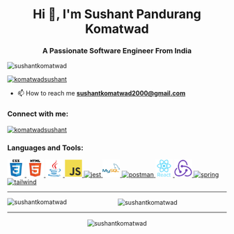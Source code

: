 
<h1 align="center">Hi 👋, I'm Sushant Pandurang Komatwad</h1>
<h3 align="center">A Passionate Software Engineer From India</h3>

<p align="left"> <img src="https://komarev.com/ghpvc/?username=sushantkomatwad&label=Profile%20views&color=0e75b6&style=flat" alt="sushantkomatwad" /> </p>

<p align="left"> <a href="https://twitter.com/komatwadsushant" target="blank"><img src="https://img.shields.io/twitter/follow/komatwadsushant?logo=twitter&style=for-the-badge" alt="komatwadsushant" /></a> </p>

- 📫 How to reach me **sushantkomatwad2000@gmail.com**

<h3 align="left">Connect with me:</h3>
<p align="left">
<a href="https://twitter.com/komatwadsushant" target="blank"><img align="center" src="https://raw.githubusercontent.com/rahuldkjain/github-profile-readme-generator/master/src/images/icons/Social/twitter.svg" alt="komatwadsushant" height="30" width="40" /></a>
</p>

<center>

<h3 align="left">Languages and Tools:</h3>

<p align="left"> <a href="https://www.w3schools.com/css/" target="_blank" rel="noreferrer"> <img src="https://raw.githubusercontent.com/devicons/devicon/master/icons/css3/css3-original-wordmark.svg" alt="css3" width="40" height="40"/> </a> <a href="https://www.w3.org/html/" target="_blank" rel="noreferrer"> <img src="https://raw.githubusercontent.com/devicons/devicon/master/icons/html5/html5-original-wordmark.svg" alt="html5" width="40" height="40"/> </a> <a href="https://www.java.com" target="_blank" rel="noreferrer"> <img src="https://raw.githubusercontent.com/devicons/devicon/master/icons/java/java-original.svg" alt="java" width="40" height="40"/> </a> <a href="https://developer.mozilla.org/en-US/docs/Web/JavaScript" target="_blank" rel="noreferrer"> <img src="https://raw.githubusercontent.com/devicons/devicon/master/icons/javascript/javascript-original.svg" alt="javascript" width="40" height="40"/> </a> <a href="https://jestjs.io" target="_blank" rel="noreferrer"> <img src="https://www.vectorlogo.zone/logos/jestjsio/jestjsio-icon.svg" alt="jest" width="40" height="40"/> </a> <a href="https://www.mysql.com/" target="_blank" rel="noreferrer"> <img src="https://raw.githubusercontent.com/devicons/devicon/master/icons/mysql/mysql-original-wordmark.svg" alt="mysql" width="40" height="40"/> </a> <a href="https://postman.com" target="_blank" rel="noreferrer"> <img src="https://www.vectorlogo.zone/logos/getpostman/getpostman-icon.svg" alt="postman" width="40" height="40"/> </a> <a href="https://reactjs.org/" target="_blank" rel="noreferrer"> <img src="https://raw.githubusercontent.com/devicons/devicon/master/icons/react/react-original-wordmark.svg" alt="react" width="40" height="40"/> </a> <a href="https://redux.js.org" target="_blank" rel="noreferrer"> <img src="https://raw.githubusercontent.com/devicons/devicon/master/icons/redux/redux-original.svg" alt="redux" width="40" height="40"/> </a> <a href="https://spring.io/" target="_blank" rel="noreferrer"> <img src="https://www.vectorlogo.zone/logos/springio/springio-icon.svg" alt="spring" width="40" height="40"/> </a> <a href="https://tailwindcss.com/" target="_blank" rel="noreferrer"> <img src="https://www.vectorlogo.zone/logos/tailwindcss/tailwindcss-icon.svg" alt="tailwind" width="40" height="40"/> </a> </p>

<hr>

<p><img align="left" src="https://github-readme-stats.vercel.app/api/top-langs?username=sushantkomatwad&show_icons=true&locale=en&layout=compact" alt="sushantkomatwad" /></p>

<p>&nbsp;<img align="center" src="https://github-readme-stats.vercel.app/api?username=sushantkomatwad&show_icons=true&locale=en" alt="sushantkomatwad" /></p>
<hr>

<p><img align="center" src="https://github-readme-streak-stats.herokuapp.com/?user=sushantkomatwad&" alt="sushantkomatwad" /></p>
</center>
